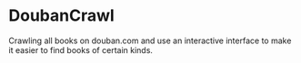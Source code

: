 # DoubanCrawl
Crawling all books on douban.com and use an interactive interface to make it easier to find books of certain kinds.
